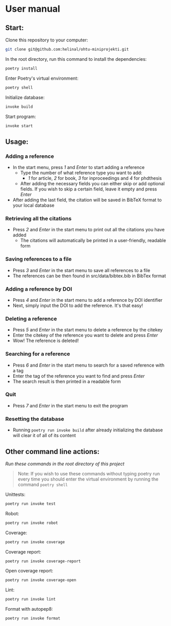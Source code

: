 # User manual

## Start:

Clone this repository to your computer:

```bash
git clone git@github.com:helinal/ohtu-miniprojekti.git
```

In the root directory, run this command to install the dependencies:

```bash
poetry install
```

Enter Poetry's virtual environment:

```bash
poetry shell
```

Initialize database:

```bash
invoke build
```

Start program:

```bash
invoke start
```

## Usage:

### Adding a reference

- In the start menu, press _1_ and _Enter_ to start adding a reference
  - Type the number of what reference type you want to add:
    - _1_ for article, _2_ for book, _3_ for inproceedings and _4_ for phdthesis
  - After adding the necessary fields you can either skip or add optional fields. If you wish to skip a certain field, leave it empty and press _Enter_
- After adding the last field, the citation will be saved in BibTeX format to your local database

### Retrieving all the citations

- Press _2_ and _Enter_ in the start menu to print out all the citations you have added
  - The citations will automatically be printed in a user-friendly, readable form
 
### Saving references to a file

- Press _3_ and _Enter_ in the start menu to save all references to a file
- The references can be then found in src/data/bibtex.bib in BibTex format

### Adding a reference by DOI

- Press _4_ and _Enter_ in the start menu to add a reference by DOI identifier
- Next, simply input the DOI to add the reference. It's that easy!

### Deleting a reference

- Press _5_ and _Enter_ in the start menu to delete a reference by the citekey
- Enter the citekey of the reference you want to delete and press _Enter_
- Wow! The reference is deleted!

### Searching for a reference

- Press _6_ and _Enter_ in the start menu to search for a saved reference with a tag
- Enter the tag of the reference you want to find and press _Enter_
- The search result is then printed in a readable form

### Quit

- Press _7_ and _Enter_ in the start menu to exit the program

### Resetting the database

- Running `poetry run invoke build` after already initializing the database will clear it of all of its content

## Other command line actions:

_Run these commands in the root directory of this project_

> Note: If you wish to use these commands without typing poetry run every time you should enter the virtual environment by running the command `poetry shell`

Unittests:

```bash
poetry run invoke test
```

Robot:

```bash
poetry run invoke robot
```

Coverage:

```bash
poetry run invoke coverage
```

Coverage report:

```bash
poetry run invoke coverage-report
```

Open coverage report:

```bash
poetry run invoke coverage-open
```

Lint:

```bash
poetry run invoke lint
```

Format with autopep8:

```bash
poetry run invoke format
```
